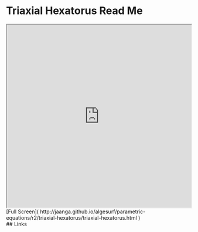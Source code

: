 Triaxial Hexatorus Read Me
===

<iframe src='http://jaanga.github.io/algesurf/parametric-equations/r2/triaxial-hexatorus/triaxial-hexatorus.html' width=100% height=500px >
There is an `iframe` here. It is not visible when viewed on github.com/algesurf. To view, please see 'Project Links' below.
</iframe>
[Full Screen]( http://jaanga.github.io/algesurf/parametric-equations/r2/triaxial-hexatorus/triaxial-hexatorus.html )
<br>
## Links 
<http://www.3d-meier.de/tut3/Seite116.html>  
